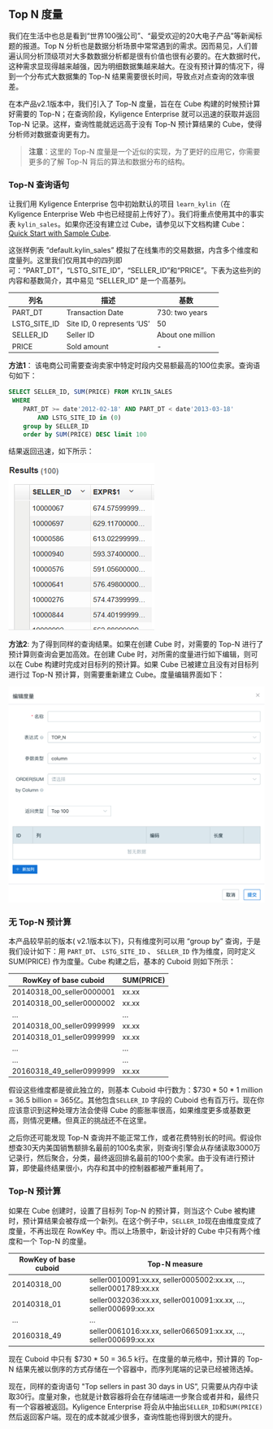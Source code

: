 ## Top N 度量

我们在生活中也总是看到“世界100强公司”、“最受欢迎的20大电子产品”等新闻标题的报道。Top N 分析也是数据分析场景中常常遇到的需求。因而易见，人们普遍认同分析顶级项对大多数数据分析都是很有价值也很有必要的。在大数据时代，这种需求显现得越来越强，因为明细数据集越来越大。在没有预计算的情况下，得到一个分布式大数据集的 Top-N 结果需要很长时间，导致点对点查询的效率很差。

在本产品v2.1版本中，我们引入了 Top-N 度量，旨在在 Cube 构建的时候预计算好需要的 Top-N；在查询阶段，Kyligence Enterprise 就可以迅速的获取并返回 Top-N 记录。这样，查询性能就远远高于没有 Top-N 预计算结果的 Cube，使得分析师对数据查询更有力。

> **注意**：这里的 Top-N 度量是一个近似的实现，为了更好的应用它，你需要更多的了解 Top-N 背后的算法和数据分布的结构。



### Top-N 查询语句

让我们用 Kyligence Enterprise 包中初始默认的项目 `learn_kylin`（在 Kyligence Enterprise Web 中也已经提前上传好了）。我们将重点使用其中的事实表 `kylin_sales`。如果你还没有建立过 Cube，请参见以下文档构建 Cube： [Quick Start with Sample Cube](https://kylin.apache.org/docs15/tutorial/kylin_sample.html).

这张样例表 “default.kylin_sales” 模拟了在线集市的交易数据，内含多个维度和度量列。这里我们仅用其中的四列即可：“PART_DT”，“LSTG_SITE_ID”，“SELLER_ID”和“PRICE”。下表为这些列的内容和基数简介，其中易见 “SELLER_ID” 是一个高基列。

| 列名         | 描述                       | 基数              |
| ------------ | -------------------------- | ----------------- |
| PART_DT      | Transaction Date           | 730: two years    |
| LSTG_SITE_ID | Site ID, 0 represents ‘US’ | 50                |
| SELLER_ID    | Seller ID                  | About one million |
| PRICE        | Sold amount                | -                 |

**方法1**： 该电商公司需要查询卖家中特定时段内交易额最高的100位卖家。查询语句如下：

```sql
SELECT SELLER_ID, SUM(PRICE) FROM KYLIN_SALES
 WHERE 
	PART_DT >= date'2012-02-18' AND PART_DT < date'2013-03-18' 
		AND LSTG_SITE_ID in (0) 
	group by SELLER_ID 
	order by SUM(PRICE) DESC limit 100
```

结果返回迅速，如下所示：

 ![](../images/topN_1.png)

**方法2**: 为了得到同样的查询结果。如果在创建 Cube 时，对需要的 Top-N 进行了预计算则查询会更加高效。在创建 Cube 时，对所需的度量进行如下编辑，则可以在 Cube 构建时完成对目标列的预计算。如果 Cube 已被建立且没有对目标列进行过 Top-N 预计算，则需要重新建立 Cube。度量编辑界面如下：

![添加 Top-N 度量](../images/topN_cn_measure_edit.png)



### 无 Top-N 预计算

本产品较早前的版本( v2.1版本以下)，只有维度列可以用 “group by” 查询，于是我们设计如下：用 `PART_DT`、 `LSTG_SITE_ID` 、 `SELLER_ID` 作为维度，同时定义 SUM(PRICE) 作为度量。Cube 构建之后，基本的 Cuboid 则如下所示：

| RowKey of base cuboid     | SUM(PRICE) |
| ------------------------- | ---------- |
| 20140318_00_seller0000001 | xx.xx      |
| 20140318_00_seller0000002 | xx.xx      |
| …                         | …          |
| 20140318_00_seller0999999 | xx.xx      |
| 20140318_01_seller0999999 | xx.xx      |
| …                         | …          |
| …                         | …          |
| 20160318_49_seller0999999 | xx.xx      |

假设这些维度都是彼此独立的，则基本 Cuboid 中行数为：$730 \* 50 \* 1 million = 36.5 billion = 365亿。其他包含`SELLER_ID` 字段的 Cuboid 也有百万行。现在你应该意识到这种处理方法会使得 Cube 的膨胀率很高，如果维度更多或基数更高，则情况更糟。但真正的挑战还不在这里。

之后你还可能发现 Top-N 查询并不能正常工作，或者花费特别长的时间。假设你想查30天内美国销售额排名最前的100名卖家，则查询引擎会从存储读取3000万记录行，然后聚合，分类，最终返回排名最前的100个卖家。由于没有进行预计算，即使最终结果很小，内存和其中的控制器都被严重耗用了。



### Top-N 预计算

如果在 Cube 创建时，设置了目标列 Top-N 的预计算，则当这个 Cube 被构建时，预计算结果会被存成一个新列。在这个例子中，`SELLER_ID`现在由维度变成了度量，不再出现在 RowKey 中。而以上场景中，新设计好的 Cube 中只有两个维度和一个 Top-N 的度量。

| RowKey of base cuboid | Top-N measure                            |
| --------------------- | ---------------------------------------- |
| 20140318_00           | seller0010091:xx.xx, seller0005002:xx.xx, …, seller0001789:xx.xx |
| 20140318_01           | seller0032036:xx.xx, seller0010091:xx.xx, …, seller000699:xx.xx |
| …                     | …                                        |
| 20160318_49           | seller0061016:xx.xx, seller0665091:xx.xx, …, seller000699:xx.xx |

现在 Cuboid 中只有 $730 * 50 = 36.5 k行。在度量的单元格中，预计算的 Top-N 结果先被以倒序的方式存储在一个容器中，而序列尾端的记录已经被筛选掉。

现在，同样的查询语句 "Top sellers in past 30 days in US”, 只需要从内存中读取30行。度量对象，也就是计数容器将会在存储端进一步聚合或者并和，最终只有一个容器被返回。Kyligence Enterprise 将会从中抽出`SELLER_ID`和`SUM(PRICE)`然后返回客户端。现在的成本就减少很多，查询性能也得到很大的提升。

